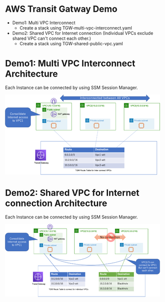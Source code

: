 # AWS Transit Gatway Demo 

- Demo1: Multi VPC Interconnect
  - Create a stack using TGW-multi-vpc-interconnect.yaml
- Demo2: Shared VPC for Internet connection (Individual VPCs exclude shared VPC can't connect each other.)
  - Create a stack using TGW-shared-public-vpc.yaml


# Demo1: Multi VPC Interconnect Architecture
Each Instance can be connected by using SSM Session Manager.

![tgw-Interconnect-vpcs](./images/tgw-Interconnect-vpcs.png)


# Demo2: Shared VPC for Internet connection Architecture
Each Instance can be connected by using SSM Session Manager.

![tgw-shared-public-vpc](./images/tgw-shared-public-vpc.png)

